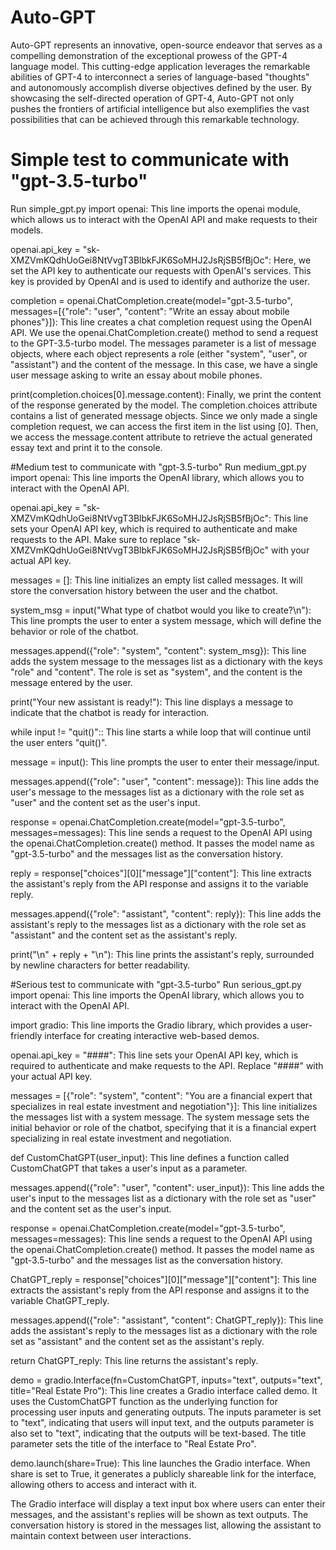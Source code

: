 # Auto-GPT
Auto-GPT represents an innovative, open-source endeavor that serves as a compelling demonstration of the exceptional prowess of the GPT-4 language model. This cutting-edge application leverages the remarkable abilities of GPT-4 to interconnect a series of language-based "thoughts" and autonomously accomplish diverse objectives defined by the user. By showcasing the self-directed operation of GPT-4, Auto-GPT not only pushes the frontiers of artificial intelligence but also exemplifies the vast possibilities that can be achieved through this remarkable technology.

# Simple test to communicate with "gpt-3.5-turbo"
Run simple_gpt.py
import openai: This line imports the openai module, which allows us to interact with the OpenAI API and make requests to their models.

openai.api_key = "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": Here, we set the API key to authenticate our requests with OpenAI's services. This key is provided by OpenAI and is used to identify and authorize the user.

completion = openai.ChatCompletion.create(model="gpt-3.5-turbo", messages=[{"role": "user", "content": "Write an essay about mobile phones"}]): This line creates a chat completion request using the OpenAI API. We use the openai.ChatCompletion.create() method to send a request to the GPT-3.5-turbo model. The messages parameter is a list of message objects, where each object represents a role (either "system", "user", or "assistant") and the content of the message. In this case, we have a single user message asking to write an essay about mobile phones.

print(completion.choices[0].message.content): Finally, we print the content of the response generated by the model. The completion.choices attribute contains a list of generated message objects. Since we only made a single completion request, we can access the first item in the list using [0]. Then, we access the message.content attribute to retrieve the actual generated essay text and print it to the console.

#Medium test to communicate with "gpt-3.5-turbo"
Run medium_gpt.py
import openai: This line imports the OpenAI library, which allows you to interact with the OpenAI API.

openai.api_key = "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": This line sets your OpenAI API key, which is required to authenticate and make requests to the API. Make sure to replace "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" with your actual API key.

messages = []: This line initializes an empty list called messages. It will store the conversation history between the user and the chatbot.

system_msg = input("What type of chatbot would you like to create?\n"): This line prompts the user to enter a system message, which will define the behavior or role of the chatbot.

messages.append({"role": "system", "content": system_msg}): This line adds the system message to the messages list as a dictionary with the keys "role" and "content". The role is set as "system", and the content is the message entered by the user.

print("Your new assistant is ready!"): This line displays a message to indicate that the chatbot is ready for interaction.

while input != "quit()":: This line starts a while loop that will continue until the user enters "quit()".

message = input(): This line prompts the user to enter their message/input.

messages.append({"role": "user", "content": message}): This line adds the user's message to the messages list as a dictionary with the role set as "user" and the content set as the user's input.

response = openai.ChatCompletion.create(model="gpt-3.5-turbo", messages=messages): This line sends a request to the OpenAI API using the openai.ChatCompletion.create() method. It passes the model name as "gpt-3.5-turbo" and the messages list as the conversation history.

reply = response["choices"][0]["message"]["content"]: This line extracts the assistant's reply from the API response and assigns it to the variable reply.

messages.append({"role": "assistant", "content": reply}): This line adds the assistant's reply to the messages list as a dictionary with the role set as "assistant" and the content set as the assistant's reply.

print("\n" + reply + "\n"): This line prints the assistant's reply, surrounded by newline characters for better readability.

#Serious test to communicate with "gpt-3.5-turbo"
Run serious_gpt.py
import openai: This line imports the OpenAI library, which allows you to interact with the OpenAI API.

import gradio: This line imports the Gradio library, which provides a user-friendly interface for creating interactive web-based demos.

openai.api_key = "####": This line sets your OpenAI API key, which is required to authenticate and make requests to the API. Replace "####" with your actual API key.

messages = [{"role": "system", "content": "You are a financial expert that specializes in real estate investment and negotiation"}]: This line initializes the messages list with a system message. The system message sets the initial behavior or role of the chatbot, specifying that it is a financial expert specializing in real estate investment and negotiation.

def CustomChatGPT(user_input): This line defines a function called CustomChatGPT that takes a user's input as a parameter.

messages.append({"role": "user", "content": user_input}): This line adds the user's input to the messages list as a dictionary with the role set as "user" and the content set as the user's input.

response = openai.ChatCompletion.create(model="gpt-3.5-turbo", messages=messages): This line sends a request to the OpenAI API using the openai.ChatCompletion.create() method. It passes the model name as "gpt-3.5-turbo" and the messages list as the conversation history.

ChatGPT_reply = response["choices"][0]["message"]["content"]: This line extracts the assistant's reply from the API response and assigns it to the variable ChatGPT_reply.

messages.append({"role": "assistant", "content": ChatGPT_reply}): This line adds the assistant's reply to the messages list as a dictionary with the role set as "assistant" and the content set as the assistant's reply.

return ChatGPT_reply: This line returns the assistant's reply.

demo = gradio.Interface(fn=CustomChatGPT, inputs="text", outputs="text", title="Real Estate Pro"): This line creates a Gradio interface called demo. It uses the CustomChatGPT function as the underlying function for processing user inputs and generating outputs. The inputs parameter is set to "text", indicating that users will input text, and the outputs parameter is also set to "text", indicating that the outputs will be text-based. The title parameter sets the title of the interface to "Real Estate Pro".

demo.launch(share=True): This line launches the Gradio interface. When share is set to True, it generates a publicly shareable link for the interface, allowing others to access and interact with it.

The Gradio interface will display a text input box where users can enter their messages, and the assistant's replies will be shown as text outputs. The conversation history is stored in the messages list, allowing the assistant to maintain context between user interactions.
